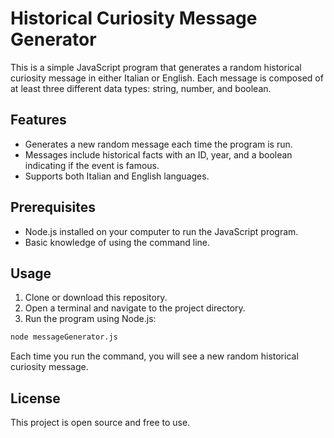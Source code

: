 # Historical Curiosity Message Generator

This is a simple JavaScript program that generates a random historical curiosity message in either Italian or English. Each message is composed of at least three different data types: string, number, and boolean.

## Features

- Generates a new random message each time the program is run.
- Messages include historical facts with an ID, year, and a boolean indicating if the event is famous.
- Supports both Italian and English languages.

## Prerequisites

- Node.js installed on your computer to run the JavaScript program.
- Basic knowledge of using the command line.

## Usage

1. Clone or download this repository.
2. Open a terminal and navigate to the project directory.
3. Run the program using Node.js:

```bash
node messageGenerator.js
```

Each time you run the command, you will see a new random historical curiosity message.

## License

This project is open source and free to use.
